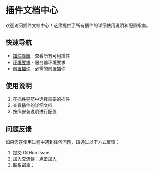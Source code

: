 # 插件文档中心

欢迎访问插件文档中心！这里提供了所有插件的详细使用说明和配置指南。

## 快速导航

- [插件导航](plugins/nav.md) - 查看所有可用插件
- [环境要求](requirement/server.md) - 服务器环境要求
- [前置插件](requirement/dependencies.md) - 必需的前置插件

## 使用说明

1. 在[插件导航](plugins/nav.md)中选择需要的插件
2. 查看插件的详细文档
3. 按照安装说明进行配置

## 问题反馈

如果您在使用过程中遇到任何问题，请通过以下方式反馈：

1. 提交 GitHub Issue
2. 加入交流群：[点击加入]()
3. 联系邮箱：
